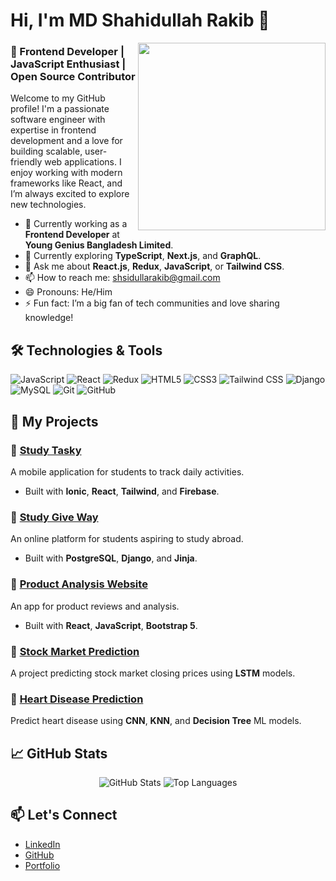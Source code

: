 # Hi, I'm MD Shahidullah Rakib 👋

<img src="https://globaleducation.s3.ap-south-1.amazonaws.com/globaledu/gif/front-end-development.gif" align="right" width="300"/>

### 🚀 Frontend Developer | JavaScript Enthusiast | Open Source Contributor

Welcome to my GitHub profile! I'm a passionate software engineer with expertise in frontend development and a love for building scalable, user-friendly web applications. I enjoy working with modern frameworks like React, and I’m always excited to explore new technologies.

- 🔭 Currently working as a **Frontend Developer** at **Young Genius Bangladesh Limited**.
- 🌱 Currently exploring **TypeScript**, **Next.js**, and **GraphQL**.
- 💬 Ask me about **React.js**, **Redux**, **JavaScript**, or **Tailwind CSS**.
- 📫 How to reach me: [shsidullarakib@gmail.com](mailto:shsidullarakib@gmail.com)
- 😄 Pronouns: He/Him
- ⚡ Fun fact: I’m a big fan of tech communities and love sharing knowledge!

## 🛠️ Technologies & Tools

![JavaScript](https://img.shields.io/badge/-JavaScript-black?style=flat-square&logo=javascript)
![React](https://img.shields.io/badge/-React-blue?style=flat-square&logo=react)
![Redux](https://img.shields.io/badge/-Redux-purple?style=flat-square&logo=redux)
![HTML5](https://img.shields.io/badge/-HTML5-E34F26?style=flat-square&logo=html5&logoColor=white)
![CSS3](https://img.shields.io/badge/-CSS3-1572B6?style=flat-square&logo=css3)
![Tailwind CSS](https://img.shields.io/badge/-TailwindCSS-38B2AC?style=flat-square&logo=tailwind-css)
![Django](https://img.shields.io/badge/-Django-092E20?style=flat-square&logo=django)
![MySQL](https://img.shields.io/badge/-MySQL-00758F?style=flat-square&logo=mysql)
![Git](https://img.shields.io/badge/-Git-F05032?style=flat-square&logo=git)
![GitHub](https://img.shields.io/badge/-GitHub-181717?style=flat-square&logo=github)

## 💼 My Projects

### 🔗 [Study Tasky](https://play.google.com/store/apps/details?id=com.studytasky)
A mobile application for students to track daily activities.
- Built with **Ionic**, **React**, **Tailwind**, and **Firebase**.
  
### 🔗 [Study Give Way](https://studygiveway.com)
An online platform for students aspiring to study abroad.
- Built with **PostgreSQL**, **Django**, and **Jinja**.

### 🔗 [Product Analysis Website](https://food-review-service.netlify.app/home)
An app for product reviews and analysis.
- Built with **React**, **JavaScript**, **Bootstrap 5**.

### 🔗 [Stock Market Prediction](https://github.com/shsidulla/stock_market_prediction)
A project predicting stock market closing prices using **LSTM** models.

### 🔗 [Heart Disease Prediction](https://github.com/shsidulla/Predicting_Heart_Disease)
Predict heart disease using **CNN**, **KNN**, and **Decision Tree** ML models.

## 📈 GitHub Stats

<p align="center">
  <img src="https://github-readme-stats.vercel.app/api?username=shahidullah-rakib&show_icons=true&theme=radical" alt="GitHub Stats" />
  <img src="https://github-readme-stats.vercel.app/api/top-langs/?username=shahidullah-rakib&layout=compact&theme=radical" alt="Top Languages" />
</p>

## 📫 Let's Connect

- [LinkedIn](https://www.linkedin.com/in/md-shahidullah-rakib-aiub/)
- [GitHub](https://github.com/shahidullah-rakib)
- [Portfolio](https://shahidullah-rakib.github.io/portfolio/)

